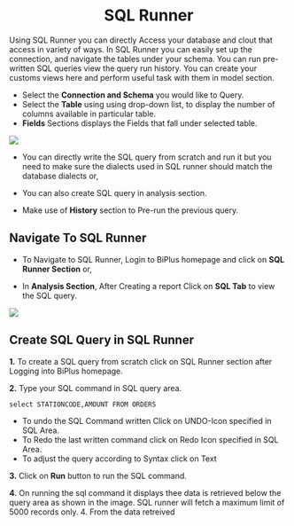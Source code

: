 

<center><h1>SQL Runner </h1></center>

Using SQL Runner you can directly Access your database and clout that access in variety of ways. In SQL Runner you can easily set up the connection, and navigate the tables under your schema. You can run pre-written SQL queries view the query run history. You can create your customs views here and perform useful task with them in model section.  

- Select the **Connection and Schema** you would like to Query.
- Select the **Table** using using drop-down list, to display the number of columns available in particular table.
- **Fields** Sections displays the Fields that fall under selected table.


![
](https://raw.githubusercontent.com/sv18042016/fp1/532dd8b61e94d1e08fe0b89afa6a5961336e8ad2/images/sql_ru.png)

- You can directly write the SQL query from scratch and run it but you need to make sure the dialects used in SQL runner should match the database dialects or,

- You can also create SQL query in analysis section. 

- Make use of **History** section to Pre-run the previous query.

## Navigate To SQL Runner

- To Navigate to SQL Runner, Login to BiPlus homepage and click on **SQL Runner Section** or,

- In **Analysis Section**, After Creating a report Click on **SQL Tab** to view the SQL query.

![
](https://raw.githubusercontent.com/sv18042016/fp1/8301318bea750b7d048df7f5a8e06607d216dce7/images/navigate_sql.png)

## Create SQL Query in SQL Runner

**1.** To create a SQL query from scratch click on SQL Runner section after Logging into BiPlus homepage.

**2.** Type your SQL command in SQL query area.

```
select STATIONCODE,AMOUNT FROM ORDERS
```
- To undo the SQL Command written Click on UNDO-Icon specified in SQL Area.
- To Redo the last written command click on Redo Icon specified in SQL Area.
- To adjust the query according to Syntax click on Text  

**3.**  Click on **Run** button to run the SQL command.

**4.** On running the sql command it displays thee data is retrieved below the query area as shown in the image. SQL runner will fetch a maximum limit of 5000 records only.
4. From the data retreived 

<!--stackedit_data:
eyJoaXN0b3J5IjpbMTI1NzM3Mzk0Nyw0MzkxNTYzNjMsLTEyNj
A3NDMwMTEsLTEzMjkyNTA3NzAsMTcyNDU5NjU4LDU4MzQzOTY1
MiwxMDc0MjczNTU0LC0yMDcyODk0Njc0LC0zOTkxMzIyOTcsLT
g2MDY4NDgzNywtMjAyMDgzMDMwOSwtMTUwNDMyMjQ2OSwxNTMy
Njc3NjMwLDE0MjUxNzU1MDQsLTE1ODMxMjUxODhdfQ==
-->